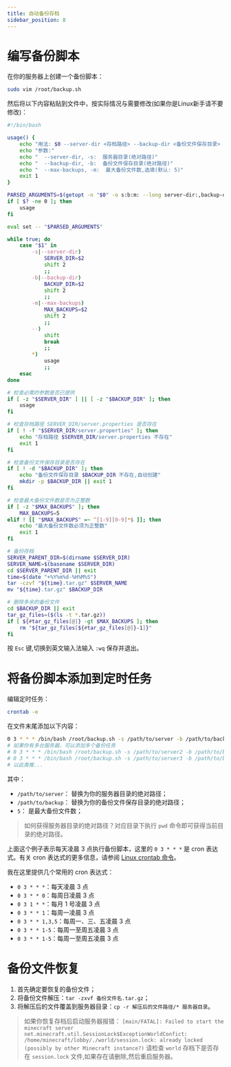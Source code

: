 ```yaml
---
title: 自动备份存档
sidebar_position: 8
---
```


# 编写备份脚本

在你的服务器上创建一个备份脚本：

```bash
sudo vim /root/backup.sh
```

然后将以下内容粘贴到文件中，按实际情况与需要修改(如果你是Linux新手请不要修改)：

```bash
#!/bin/bash

usage() {
    echo "用法: $0 --server-dir <存档路径> --backup-dir <备份文件保存目录> [--max-backups <最大备份文件数>]"
    echo "参数:"
    echo "  --server-dir, -s:  服务器目录(绝对路径)"
    echo "  --backup-dir, -b:  备份文件保存目录(绝对路径)"
    echo "  --max-backups, -m:  最大备份文件数,选填(默认: 5)"
    exit 1
}

PARSED_ARGUMENTS=$(getopt -n "$0" -o s:b:m: --long server-dir:,backup-dir:,max-backups: -- "$@")
if [ $? -ne 0 ]; then
    usage
fi

eval set -- "$PARSED_ARGUMENTS"

while true; do
    case "$1" in
        -s|--server-dir)
            SERVER_DIR=$2
            shift 2
            ;;
        -b|--backup-dir)
            BACKUP_DIR=$2
            shift 2
            ;;
        -m|--max-backups)
            MAX_BACKUPS=$2
            shift 2
            ;;
        --)
            shift
            break
            ;;
        *)
            usage
            ;;
    esac
done

# 检查必需的参数是否已提供
if [ -z "$SERVER_DIR" ] || [ -z "$BACKUP_DIR" ]; then
    usage
fi

# 检查存档路径 SERVER_DIR/server.properties 是否存在
if [ ! -f "$SERVER_DIR/server.properties" ]; then
    echo "存档路径 $SERVER_DIR/server.properties 不存在"
    exit 1
fi

# 检查备份文件保存目录是否存在
if [ ! -d "$BACKUP_DIR" ]; then
    echo "备份文件保存目录 $BACKUP_DIR 不存在,自动创建"
    mkdir -p $BACKUP_DIR || exit 1
fi

# 检查最大备份文件数是否为正整数
if [ -z "$MAX_BACKUPS" ]; then
    MAX_BACKUPS=5
elif ! [[ "$MAX_BACKUPS" =~ ^[1-9][0-9]*$ ]]; then
    echo "最大备份文件数必须为正整数"
    exit 1
fi

# 备份存档
SERVER_PARENT_DIR=$(dirname $SERVER_DIR)
SERVER_NAME=$(basename $SERVER_DIR)
cd $SERVER_PARENT_DIR || exit
time=$(date "+%Y%m%d-%H%M%S")
tar -czvf "${time}.tar.gz" $SERVER_NAME
mv "${time}.tar.gz" $BACKUP_DIR

# 删除多余的备份文件
cd $BACKUP_DIR || exit
tar_gz_files=($(ls -t *.tar.gz))
if [ ${#tar_gz_files[@]} -gt $MAX_BACKUPS ]; then
    rm "${tar_gz_files[${#tar_gz_files[@]}-1]}"
fi
```

按 `Esc` 键,切换到英文输入法输入 `:wq` 保存并退出。

# 将备份脚本添加到定时任务

编辑定时任务：

```bash
crontab -e
```

在文件末尾添加以下内容：

```bash
0 3 * * * /bin/bash /root/backup.sh -s /path/to/server -b /path/to/backup -m 5
# 如果你有多台服务器，可以添加多个备份任务
# 0 3 * * * /bin/bash /root/backup.sh -s /path/to/server2 -b /path/to/backup2 -m 5
# 0 3 * * * /bin/bash /root/backup.sh -s /path/to/server3 -b /path/to/backup3 -m 5
# 以此类推...
```

其中：

- `/path/to/server`： 替换为你的服务器目录的绝对路径；
- `/path/to/backup`： 替换为你的备份文件保存目录的绝对路径；
- `5`： 是最大备份文件数；

> 如何获得服务器目录的绝对路径？对应目录下执行 `pwd` 命令即可获得当前目录的绝对路径。

上面这个例子表示每天凌晨 3 点执行备份脚本，这里的 `0 3 * * *` 是 cron 表达式。有关 cron 表达式的更多信息，请参阅 [Linux crontab 命令](https://www.runoob.com/linux/linux-comm-crontab.html)。

我在这里提供几个常用的 cron 表达式：

- `0 3 * * *`：每天凌晨 3 点
- `0 3 * * 0`：每周日凌晨 3 点
- `0 3 1 * *`：每月 1 号凌晨 3 点
- `0 3 * * 1`：每周一凌晨 3 点
- `0 3 * * 1,3,5`：每周一、三、五凌晨 3 点
- `0 3 * * 1-5`：每周一至周五凌晨 3 点
- `0 3 * * 1-5`：每周一至周五凌晨 3 点

# 备份文件恢复

1. 首先确定要恢复的备份文件；
2. 将备份文件解压：`tar -zxvf 备份文件名.tar.gz`；
3. 将解压后的文件覆盖到服务器目录：`cp -r 解压后的文件路径/* 服务器目录`。

<!--markdownlint-disable line-length-->

> 如果你恢复存档后启动服务器报错：
> `[main/FATAL]: Failed to start the minecraft server net.minecraft.util.SessionLock$ExceptionWorldConfict: /home/minecraft/lobby/./world/session.lock: already locked (possibly by other Minecraft instance?)`
> 请检查 `world` 存档下是否存在 `session.lock` 文件,如果存在请删除,然后重启服务器。

<!--markdownlint-enable line-length-->